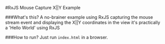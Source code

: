 #RxJS Mouse Capture X||Y Example

###What's this?
    A no-brainer example using RxJS capturing the mouse stream event
    and displaying the X||Y coordinates in the view
    it's practically a 'Hello World' using RxJS
    
###How to run?
    Just run ```index.html``` in a browser.
    
    